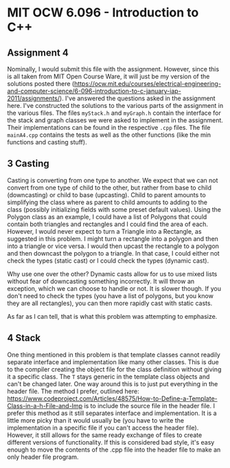 # MIT OCW 6.096 - Introduction to C++
## Assignment 4
Nominally, I would submit this file with the assignment. However, since this is all taken from MIT Open Course Ware, it will just be my version of the solutions posted there (https://ocw.mit.edu/courses/electrical-engineering-and-computer-science/6-096-introduction-to-c-january-iap-2011/assignments/). I've answered the questions asked in the assignment here. I've constructed the solutions to the various parts of the assignment in the various files. The files `myStack.h` and `myGraph.h` contain the interface for the stack and graph classes we were asked to implement in the assignment. Their implementations can be found in the respective `.cpp` files. The file `mainA4.cpp` contains the tests as well as the other functions (like the min functions and casting stuff).

## 3 Casting
Casting is converting from one type to another. We expect that we can not convert from one type of child to the other, but rather from base to child (downcasting) or child to base (upcasting). Child to parent amounts to simplifying the class where as parent to child amounts to adding to the class (possibly initializing fields with some preset default values). Using the Polygon class as an example, I could have a list of Polygons that could contain both triangles and rectangles and I could find the area of each. However, I would never expect to turn a Triangle into a Rectangle, as suggested in this problem. I might turn a rectangle into a polygon and then into a triangle or vice versa. I would then upcast the rectangle to a polygon and then downcast the polygon to a triangle. In that case, I could either not check the types (static cast) or I could check the types (dynamic cast).

Why use one over the other? Dynamic casts allow for us to use mixed lists without fear of downcasting something incorrectly. It will throw an exception, which we can choose to handle or not. It is slower though. If you don't need to check the types (you have a list of polygons, but you know they are all rectangles), you can then more rapidly cast with static casts.

As far as I can tell, that is what this problem was attempting to emphasize.

## 4 Stack
One thing mentioned in this problem is that template classes cannot readily separate interface and implementation like many other classes. This is due to the compiler creating the object file for the class definition without giving it a specific class. The `T` stays generic in the template class objects and can't be changed later. One way around this is to just put everything in the header file. The method I prefer, outlined here:
https://www.codeproject.com/Articles/48575/How-to-Define-a-Template-Class-in-a-h-File-and-Imp
is to include the source file in the header file. I prefer this method as it still separates interface and implementation. It is a little more picky than it would usually be (you have to write the implementation in a specific file if you can't access the header file). However, it still allows for the same ready exchange of files to create different versions of functionality. If this is considered bad style, it's easy enough to move the contents of the .cpp file into the header file to make an only header file program.